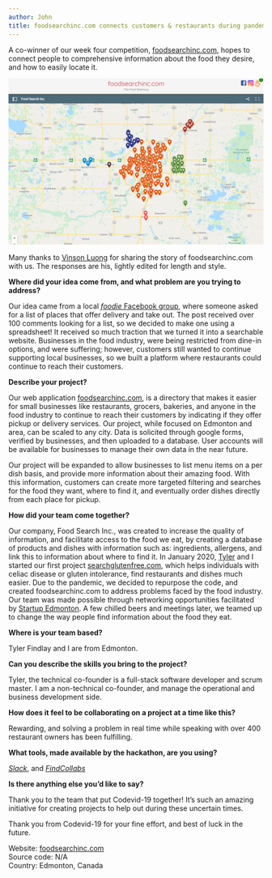 ```yaml
---
author: John
title: foodsearchinc.com connects customers & restaurants during pandemic
---
```

A co-winner of our week four competition, [foodsearchinc.com](https://foodsearchinc.com/), hopes to connect people to comprehensive information about the food they desire, and how to easily locate it. 


<img src="/images/blog/foodsearchinc.png" alt="Get Cleard" style="max-width: 100%;">

Many thanks to [Vinson Luong]( https://www.linkedin.com/in/vinson-luong-b4682662/) for sharing the story of foodsearchinc.com with us.  The responses are his, lightly edited for length and style.

**Where did your idea come from, and what problem are you trying to address?**

Our idea came from a local [*foodie* Facebook group](https://www.facebook.com/groups/977923858951688/), where someone asked for a list of places that offer delivery and take out. The post received over 100 comments looking for a list, so we decided to make one using a spreadsheet! It received so much traction that we turned it into a searchable website. Businesses in the food industry, were being restricted from dine-in options, and were suffering; however, customers still wanted to continue supporting local businesses, so we built a platform where restaurants could continue to reach their customers.

**Describe your project?**

Our web application [foodsearchinc.com](https://foodsearchinc.com/), is a directory that makes it easier for small businesses like restaurants, grocers, bakeries, and anyone in the food industry to continue to reach their customers by indicating if they offer pickup or delivery services. Our project, while focused on Edmonton and area, can be scaled to any city. Data is solicited through google forms, verified by businesses,  and then uploaded to a database. User accounts will be available for businesses to manage their own data in the near future.

 Our project will be expanded to allow businesses to list menu items on a per dish basis, and provide more information about their amazing food. With this information, customers can create more targeted filtering and searches for the food they want, where to find it, and eventually order dishes directly from each place for pickup.
  
**How did your team come together?**

Our company, Food Search Inc., was created to increase the quality of information, and facilitate access to the food we eat, by creating a database of products and dishes with information such as:  ingredients, allergens, and link this to information about where to find it. In January 2020, [Tyler](https://www.linkedin.com/in/tylerfindlay/) and I started our first project [searchglutenfree.com](https://searchglutenfree.com/), which helps individuals with celiac disease or gluten intolerance, find restaurants and dishes much easier. Due to the pandemic, we decided to repurpose the code, and created foodsearchinc.com to address problems faced by the food industry. Our team was made possible through networking opportunities facilitated by [Startup Edmonton](https://www.startupedmonton.com/ ). A few chilled beers and meetings later, we teamed up to change the way people find information about the food they eat.

**Where is your team based?**

Tyler Findlay and I are from Edmonton.

**Can you describe the skills you bring to the project?**

Tyler, the technical co-founder is a full-stack software developer and scrum master. I am a non-technical co-founder, and manage the operational and business development side.

**How does it feel to be collaborating on a project at a time like this?**

Rewarding, and solving a problem in real time while speaking with over 400 restaurant owners has been fulfilling. 

**What tools, made available by the  hackathon, are you using?**

[*Slack*](https://app.slack.com/client/TV5MXDY8Z/D012J7RHR7A), and [*FindCollabs*](https://findcollabs.com/hackathon/codevid-19-isp21fkqtjupchx7kjed)

**Is there anything else you’d like to say?**

Thank you to the team that put Codevid-19 together! It’s such an amazing initiative for creating projects to help out during these uncertain times.

Thank you from Codevid-19 for your fine effort, and best of luck in the future.

Website: [foodsearchinc.com](https://foodsearchinc.com/)<br>
Source code: N/A<br>
Country: Edmonton, Canada
